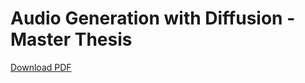 # Audio Generation with Diffusion - Master Thesis

[Download PDF](https://github.com/flavioschneider/master-thesis/raw/main/audio_diffusion_thesis.pdf)
